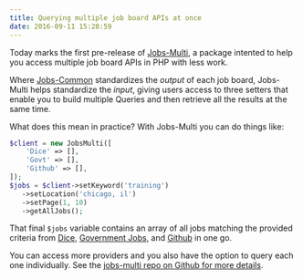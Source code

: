```yaml
---
title: Querying multiple job board APIs at once
date: 2016-09-11 15:28:59
---
```


Today marks the first pre-release of [Jobs-Multi](https://github.com/jobapis/jobs-multi), a package intented to help you access multiple job board APIs in PHP with less work.

Where [Jobs-Common](https://github.com/jobapis/jobs-common) standardizes the _output_ of each job board, Jobs-Multi helps standardize the _input_, giving users access to three setters that enable you to build multiple Queries and then retrieve all the results at the same time.

What does this mean in practice? With Jobs-Multi you can do things like:

```php
$client = new JobsMulti([
    'Dice' => [],
    'Govt' => [],
    'Github' => [],
]);
$jobs = $client->setKeyword('training')
   ->setLocation('chicago, il')
   ->setPage(1, 10)
   ->getAllJobs();
```

That final `$jobs` variable contains an array of all jobs matching the provided criteria from [Dice](https://github.com/jobapis/jobs-dice), [Government Jobs](https://github.com/jobapis/jobs-govt), and [Github](https://github.com/jobapis/jobs-github) in one go.

You can access more providers and you also have the option to query each one individually. See the [jobs-multi repo on Github for more details](https://github.com/jobapis/jobs-multi).
